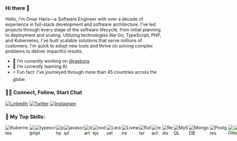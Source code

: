 ### Hi there 👋
Hello, I'm Omar Haris—a Software Engineer with over a decade of experience in full-stack development and software architecture. I've led projects through every stage of the software lifecycle, from initial planning to deployment and scaling. Utilizing technologies like Go, TypeScript, PHP, and Kubernetes, I've built scalable solutions that serve millions of customers. I'm quick to adopt new tools and thrive on solving complex problems to deliver impactful results.

- 🔭 I’m currently working on [@rasbora](https://github.com/openseawave/rasbora).
- 🌱 I’m currently learning AI.
- ⚡ Fun fact: I've journeyed through more than 45 countries across the globe.

### 🤝🏻 Connect, Follow, Start Chat 

[![LinkedIn](https://img.shields.io/badge/LinkedIn-0077B5?style=for-the-badge&logo=linkedin&logoColor=white)](https://www.linkedin.com/in/omarharis/)
[![Twitter](https://img.shields.io/badge/Twitter-333333?style=for-the-badge&logo=twitter&logoColor=white)](https://twitter.com/omrhris)
[![Instagram](https://img.shields.io/badge/Instagram-333333?style=for-the-badge&logo=instagram&logoColor=white)](https://www.instagram.com/omrkhd/)

### 🔭 My Top Skills:
<div style="display: flex;">

  <img alt="Kubernetes" src="https://img.shields.io/badge/Kubernetes%20-%230000FF.svg?&style=for-the-badge&logo=Kubernetes&logoColor=white"/>
  <img alt="go" src="https://img.shields.io/badge/GO-777BB4?style=for-the-badge&logo=go&logoColor=white"/>
  <img alt="typescript" src="https://img.shields.io/badge/TypeScript-777BB4?style=for-the-badge&logo=typescript&logoColor=white"/>
  <img alt="php" src="https://img.shields.io/badge/PHP-777BB4?style=for-the-badge&logo=php&logoColor=white"/>
  <img alt="javascript" src="https://img.shields.io/badge/Javascript-43853D?style=for-the-badge&logo=javascript&logoColor=white"/>
  <img alt="dart" src="https://img.shields.io/badge/Dart-777BB4?style=for-the-badge&logo=dart&logoColor=white"/>

  <img alt="nodejs" src="https://img.shields.io/badge/Node.js-43853D?style=for-the-badge&logo=node.js&logoColor=white"/>
  <img alt="Laravel" src="https://img.shields.io/badge/Laravel-FF2D20?style=for-the-badge&logo=laravel&logoColor=white"/>
  <img alt="Livewire" src="https://img.shields.io/badge/Livewire-FF2D20?style=for-the-badge&logo=livewire&logoColor=white"/>
  <img alt="flutter" src="https://img.shields.io/badge/flutter-43853D?style=for-the-badge&logo=flutter&logoColor=white"/>
  <img alt="react" src="https://img.shields.io/badge/react-43853D?style=for-the-badge&logo=react&logoColor=white"/>

  <img alt="Redis" src="https://img.shields.io/badge/Redis-43853D?style=for-the-badge&logo=redis&logoColor=white"/> 
  <img alt="MySQL" src="https://img.shields.io/badge/MySQL-43853D?style=for-the-badge&logo=mysql&logoColor=white"/>
  <img alt="MongoDB" src="https://img.shields.io/badge/MongoDB-4EA94B?style=for-the-badge&logo=mongodb&logoColor=white"/>
  <img alt="Postgres" src ="https://img.shields.io/badge/postgres-%23316192.svg?&style=for-the-badge&logo=postgresql&logoColor=white"/>
  
  <img alt="Git" src="https://img.shields.io/badge/git%20-%23F05033.svg?&style=for-the-badge&logo=git&logoColor=white"/>
  <img alt="Kubernetes" src="https://img.shields.io/badge/Kubernetes%20-%23F05033.svg?&style=for-the-badge&logo=kubernetes&logoColor=white"/>
  <img alt="CI/CD" src="https://img.shields.io/badge/CI/CD%20-%23F05033.svg?&style=for-the-badge&logo=gear&logoColor=white"/>
  <img alt="DevOps" src="https://img.shields.io/badge/DevOps%20-%23F05033.svg?&style=for-the-badge&logo=devops&logoColor=white"/>
  <img alt="Proxmox" src="https://img.shields.io/badge/Proxmox%20-%23F05033.svg?&style=for-the-badge&logo=proxmox&logoColor=white"/>
  <img alt="FFmpeg" src="https://img.shields.io/badge/FFmpeg%20-%23F05033.svg?&style=for-the-badge&logo=ffmpeg&logoColor=white"/>
  <img alt="Terraform" src="https://img.shields.io/badge/Terraform%20-%23F05033.svg?&style=for-the-badge&logo=terraform&logoColor=white"/>
  <img alt="ansible" src="https://img.shields.io/badge/Ansible%20-%4EA94B.svg?&style=for-the-badge&logo=ansible&logoColor=white"/>
  <img alt="pfsense" src="https://img.shields.io/badge/Pfsense%20-%230000FF.svg?&style=for-the-badge&logo=pfsense&logoColor=white"/>
</div>
